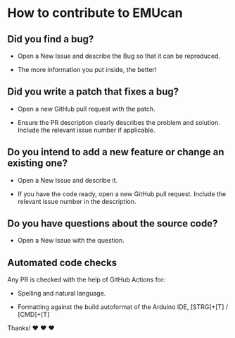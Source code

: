 # How to contribute to EMUcan

## **Did you find a bug?**

* Open a New Issue and describe the Bug so that it can be reproduced.

* The more information you put inside, the better!

## **Did you write a patch that fixes a bug?**

* Open a new GitHub pull request with the patch.

* Ensure the PR description clearly describes the problem and solution. Include the relevant issue number if applicable.

## **Do you intend to add a new feature or change an existing one?**

* Open a New Issue and describe it. 

* If you have the code ready, open a new GitHub pull request. Include the relevant issue number in the description.

## **Do you have questions about the source code?**

* Open a New Issue with the question.

## **Automated code checks**

Any PR is checked with the help of GitHub Actions for:

* Spelling and natural language.

* Formatting against the build autoformat of the Arduino IDE, [STRG]+[T] / [CMD]+[T]

Thanks! :heart: :heart: :heart:
